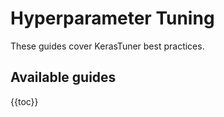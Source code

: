 # Hyperparameter Tuning

These guides cover KerasTuner best practices.

## Available guides


{{toc}}
